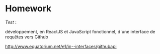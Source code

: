 Homework
========



_Test_  :

développement, en ReactJS et JavaScript fonctionnel, d'une interface de requêtes vers Github


http://www.equatorium.net/e1/in--interfaces/githubapi
